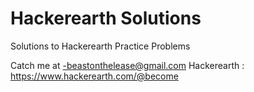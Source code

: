 # Hackerearth Solutions
Solutions to Hackerearth Practice Problems

Catch me at -beastonthelease@gmail.com
Hackerearth : https://www.hackerearth.com/@become

